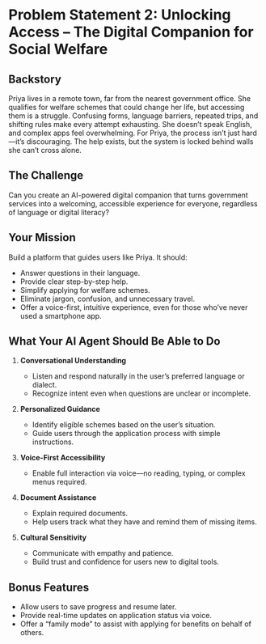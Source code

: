# Problem Statement 2: Unlocking Access – The Digital Companion for Social Welfare  

## Backstory  
Priya lives in a remote town, far from the nearest government office. She qualifies for welfare schemes that could change her life, but accessing them is a struggle. Confusing forms, language barriers, repeated trips, and shifting rules make every attempt exhausting. She doesn’t speak English, and complex apps feel overwhelming. For Priya, the process isn’t just hard—it’s discouraging. The help exists, but the system is locked behind walls she can’t cross alone.  

## The Challenge  
Can you create an AI-powered digital companion that turns government services into a welcoming, accessible experience for everyone, regardless of language or digital literacy?  

## Your Mission  
Build a platform that guides users like Priya. It should:  
- Answer questions in their language.  
- Provide clear step-by-step help.  
- Simplify applying for welfare schemes.  
- Eliminate jargon, confusion, and unnecessary travel.  
- Offer a voice-first, intuitive experience, even for those who’ve never used a smartphone app.  

## What Your AI Agent Should Be Able to Do  
1. **Conversational Understanding**  
   - Listen and respond naturally in the user’s preferred language or dialect.  
   - Recognize intent even when questions are unclear or incomplete.  

2. **Personalized Guidance**  
   - Identify eligible schemes based on the user’s situation.  
   - Guide users through the application process with simple instructions.  

3. **Voice-First Accessibility**  
   - Enable full interaction via voice—no reading, typing, or complex menus required.  

4. **Document Assistance**  
   - Explain required documents.  
   - Help users track what they have and remind them of missing items.  

5. **Cultural Sensitivity**  
   - Communicate with empathy and patience.  
   - Build trust and confidence for users new to digital tools.  

## Bonus Features  
- Allow users to save progress and resume later.  
- Provide real-time updates on application status via voice.  
- Offer a “family mode” to assist with applying for benefits on behalf of others.  